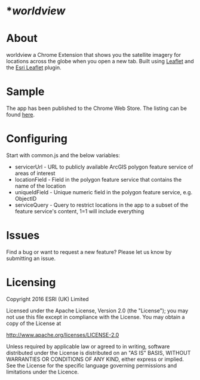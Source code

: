 # **worldview*

# About

worldview a Chrome Extension that shows you the satellite imagery for locations across the globe when you open a new tab. Built using [Leaflet](https://github.com/Leaflet/Leaflet) and the [Esri Leaflet](https://github.com/Esri/esri-leaflet) plugin.

# Sample
The app has been published to the Chrome Web Store. The listing can be found [here](https://chrome.google.com/webstore/detail/esri-uk-maps/aflbpeobpgdpibcfhkkjhaonbbpkmefg?hl=en-GB).

# Configuring
Start with common.js and the below variables:
- servicerUrl - URL to publicly available ArcGIS polygon feature service of areas of interest
- locationField - Field in the polygon feature service that contains the name of the location
- uniqueIdField - Unique numeric field in the polygon feature service, e.g. ObjectID 
- serviceQuery - Query to restrict locations in the app to a subset of the feature service's content, 1=1 will include everything

# Issues

Find a bug or want to request a new feature? Please let us know by submitting an issue.

# Licensing

Copyright 2016 ESRI (UK) Limited

Licensed under the Apache License, Version 2.0 (the "License"); you may not use this file except in compliance with the License. You may obtain a copy of the License at

http://www.apache.org/licenses/LICENSE-2.0

Unless required by applicable law or agreed to in writing, software distributed under the License is distributed on an "AS IS" BASIS, WITHOUT WARRANTIES OR CONDITIONS OF ANY KIND, either express or implied. See the License for the specific language governing permissions and limitations under the Licence.
